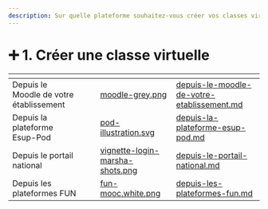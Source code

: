```yaml
---
description: Sur quelle plateforme souhaitez-vous créer vos classes virtuelles ?
---
```


# ➕ 1. Créer une classe virtuelle

<table data-card-size="large" data-view="cards">
  <thead>
    <tr>
      <th></th>
      <th data-hidden></th>
      <th data-hidden></th>
      <th data-hidden data-card-cover data-type="files"></th>
      <th data-hidden data-card-target data-type="content-ref"></th>
    </tr>
  </thead>
  <tbody>
    <tr>
      <td>Depuis le Moodle de votre établissement</td>
      <td></td>
      <td></td>
      <td><a href="../assets/moodle-grey.png">moodle-grey.png</a></td>
      <td><a href="depuis-le-moodle-de-votre-etablissement.md">depuis-le-moodle-de-votre-etablissement.md</a></td>
    </tr>
    <tr>
      <td>Depuis la plateforme Esup-Pod</td>
      <td></td>
      <td></td>
      <td><a href="../assets/pod-illustration.svg">pod-illustration.svg</a></td>
      <td><a href="depuis-la-plateforme-esup-pod.md">depuis-la-plateforme-esup-pod.md</a></td>
    </tr>
    <tr>
      <td>Depuis le portail national</td>
      <td></td>
      <td></td>
      <td><a href="../assets/vignette-login-marsha-shots.png">vignette-login-marsha-shots.png</a></td>
      <td><a href="depuis-le-portail-national.md">depuis-le-portail-national.md</a></td>
    </tr>
    <tr>
      <td>Depuis les plateformes FUN</td>
      <td></td>
      <td></td>
      <td><a href="../assets/fun-mooc.white.png">fun-mooc.white.png</a></td>
      <td><a href="depuis-les-plateformes-fun.md">depuis-les-plateformes-fun.md</a></td>
    </tr>
  </tbody>
</table>
